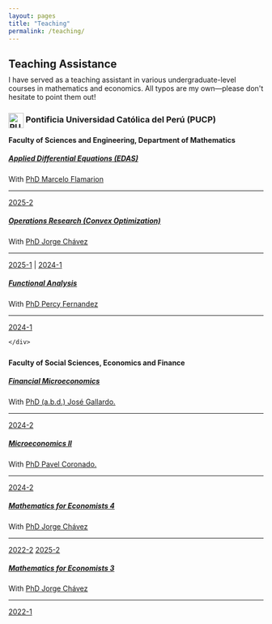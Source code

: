 ```yaml
---
layout: pages
title: "Teaching"
permalink: /teaching/
---
```


<style>
  .content-teaching {
    max-width: 800px;
    margin: 0 auto;
  }
  
  .content-teaching h2,
  .content-teaching h3,
  .content-teaching h4 {
    text-align: left;
    margin-left: 0;
  }

  h3{

    margin-bottom: -10px !important;

  }

  h2 {
    margin-bottom: 20px;
  }
  
  h4 {
    margin: 25px 0px 15px 0px;
  }
  
  .card-body {
    text-align: left;
  }
  
  @media (max-width: 768px) {
    .card {
      width: 100% !important;
      margin: 10px 0;
    }
    
    h4 {
      margin-left: 5px;
    }
    
    div[style*="margin-left: 60px;"] {
      margin-left: 0 !important;
    }
  }
</style>

<div class="content-teaching">
  <div>
    <h2>Teaching Assistance</h2>
     <p style="margin-top: -10px; margin-bottom: 10px;">
      I have served as a teaching assistant in various undergraduate-level courses in mathematics and economics. All typos are my own—please don't hesitate to point them out! 
    </p>
    <h3>
      <img src="{{ '/assets/img/institutions/pucp-logo.png' | relative_url }}"
        draggable="false" alt="PUCP Logo"
        style="height: 30px; vertical-align: middle;"> Pontificia Universidad
      Católica del Perú (PUCP)
    </h3>
    <h4>Faculty of Sciences and Engineering, Department of Mathematics</h4>
  </div>

 
   <div class="card">
    <div class="card-body">
      <h5 class="card-title">
        <a href=""
          target="_blank">Applied Differential Equations (EDAS)</a>
      </h5>
      <p class="card-text">
        With <a href="https://www.pucp.edu.pe/profesor/marcelo-velloso-flamarion-vasconcellos-"
          target="_blank">PhD Marcelo Flamarion</a>
      </p>
      <hr>
      <p class="card-text">
        <a href="">2025-2</a> 
      </p>
    </div>
  </div>
  
  <div class="card">
    <div class="card-body">
      <h5 class="card-title">
        <a href="https://MarceloGallardoB.github.io/files/courses/Optimization/1/2024/1/Syllabus IOP 1_2024.pdf"
          target="_blank">Operations Research (Convex Optimization)</a>
      </h5>
      <p class="card-text">
        With <a href="https://www.pucp.edu.pe/profesor/jorge-chavez-fuentes"
          target="_blank">PhD Jorge Chávez</a>
      </p>
      <hr>
      <p class="card-text">
        <a href="{{ "/courses/optimization-i/2025-1" | relative_url
          }}">2025-1</a> |
        <a href="{{ "/courses/optimization-i/2024-1" | relative_url
          }}">2024-1</a>
      </p>
    </div>
  </div>

  <div class="card">
    <div class="card-body">
      <h5 class="card-title">
        <a
          href="https://MarceloGallardoB.github.io/files/courses/Functional-analysis/Functional_analisis1MAT33-2024-1-SILABO.PDF"
          target="_blank">Functional Analysis</a>
      </h5>
      <p class="card-text">
        With <a href="https://www.pucp.edu.pe/profesor/percy-fernandez-sanchez"
          target="_blank">PhD Percy Fernandez</a>
      </p>
      <hr>
      <p class="card-text">
        <a href="{{ "/courses/functional-analysis/2024-1" | relative_url
          }}">2024-1</a>
      </p>

    </div>
  </div>

  <div>
    <h4>Faculty of Social Sciences, Economics and Finance</h4>
  </div>

  <div class="card">
    <div class="card-body">
      <h5 class="card-title">
        <a
          href="https://facultad.pucp.edu.pe/ciencias-sociales/cursos/microeconomia-financiera/"
          target="_blank">Financial Microeconomics</a>
      </h5>
      <p class="card-text">
        With <a href="https://es.wikipedia.org/wiki/Jos%C3%A9_Gallardo_Ku"
          target="_blank">PhD (a.b.d.) José Gallardo.</a>
      </p>
      <hr>
      <p class="card-text">
        <a href="{{ "/courses/financial-microeconomics/2024-2/" | relative_url
          }}">2024-2</a>
      </p>
    </div>
  </div>

  <div class="card">
    <div class="card-body">
      <h5 class="card-title">
        <a
          href="https://facultad.pucp.edu.pe/ciencias-sociales/cursos/microeconomia-2/"
          target="_blank">Microeconomics II</a>
      </h5>
      <p class="card-text">
        With <a
          href="https://www.pucp.edu.pe/profesor/pavel-coronado-castellanos"
          target="_blank">PhD Pavel Coronado.</a>
      </p>
      <hr>
      <p class="card-text">
        <a href="{{ "/courses/microeconomics/2024-2" | relative_url
          }}">2024-2</a>
      </p>
    </div>
  </div>

  <div class="card">
    <div class="card-body">
      <h5 class="card-title">
        <a
          href="https://facultad.pucp.edu.pe/ciencias-sociales/cursos/matematicas-para-economistas/"
          target="_blank">Mathematics for Economists 4</a>
      </h5>
      <p class="card-text">
        With <a href="https://www.pucp.edu.pe/profesor/jorge-chavez-fuentes"
          target="_blank">PhD Jorge Chávez</a>
      </p>
      <hr>
      <p class="card-text">
        <a href="{{ "/courses/mathematics-for-economists-4/2022-2" |
          relative_url }}">2022-2</a>
          <a href="{{ "/courses/mathematics-for-economists-4/2022-2" |
          relative_url }}">2025-2</a>
      </p>
    </div>
  </div>

  <div class="card">
    <div class="card-body">
      <h5 class="card-title">
        <a
          href="https://facultad.pucp.edu.pe/ciencias-sociales/cursos/matematicas-para-economistas/"
          target="_blank">Mathematics for Economists 3</a>
      </h5>
      <p class="card-text">
        With <a href="https://www.pucp.edu.pe/profesor/jorge-chavez-fuentes"
          target="_blank">PhD Jorge Chávez</a>
      </p>
      <hr>
      <p class="card-text">
        <a href="{{ "/courses/mathematics-for-economists-3/2022-1" |
          relative_url }}">2022-1</a>
      </p>
    </div>
  </div>
</div>
